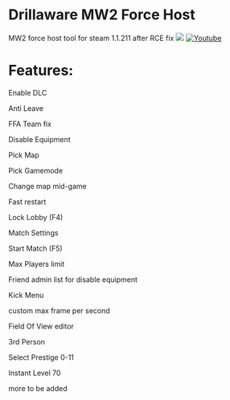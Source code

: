 # Drillaware MW2 Force Host
MW2 force host tool for steam 1.1.211 after RCE fix
![ ](https://i.imgur.com/Hs33R2r.jpeg)
[![Youtube](https://img.youtube.com/vi/CO-GuwqB1KA/0.jpg)](https://www.youtube.com/watch?v=CO-GuwqB1KA)
# Features:

Enable DLC

Anti Leave

FFA Team fix


Disable Equipment 


Pick Map

Pick Gamemode

Change map mid-game

Fast restart

Lock Lobby (F4)

Match Settings

Start Match (F5)

Max Players limit


Friend admin list for disable equipment


Kick Menu


custom max frame per second 

Field Of View editor

3rd Person

Select Prestige 0-11

Instant Level 70

more to be added

